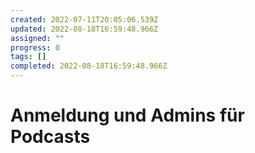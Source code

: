```yaml
---
created: 2022-07-11T20:05:06.539Z
updated: 2022-08-18T16:59:48.966Z
assigned: ""
progress: 0
tags: []
completed: 2022-08-18T16:59:48.966Z
---
```


# Anmeldung und Admins für Podcasts
